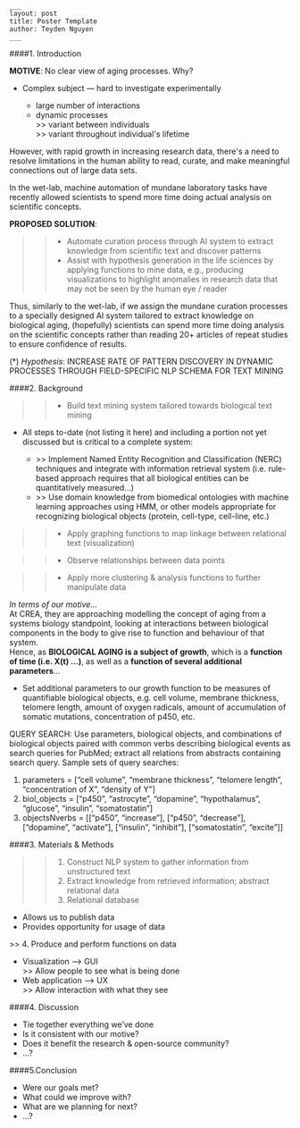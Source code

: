 

```
___
layout: post
title: Poster Template
author: Teyden Nguyen
___
```


####1. Introduction 

**MOTIVE**:  No clear view of aging processes. Why?
<ul>
<li>Complex subject — hard to investigate experimentally</li>
<ul>
<li>large number of interactions</li>
<li>dynamic processes</li>
	>> variant between individuals
	<br>>> variant throughout individual's lifetime
</ul>
</ul>

However, with rapid growth in increasing research data, there's a need to resolve limitations in the  human ability to read, curate, and make meaningful connections out of large data sets. 

In the wet-lab, machine automation of mundane laboratory tasks have recently allowed scientists to spend more time doing actual analysis on scientific concepts. 

**PROPOSED SOLUTION**:  
>> * Automate curation process through AI system to extract knowledge from scientific text and discover patterns
>> * Assist with hypothesis generation in the life sciences by applying functions to mine data, e.g., producing visualizations to highlight anomalies in research data that may not be seen by the human eye / reader


Thus, similarly to the wet-lab, if we assign the mundane curation processes to a specially designed AI system tailored to extract knowledge on biological aging, (hopefully) scientists can spend more time doing analysis on the scientific concepts rather than reading 20+ articles of repeat studies to ensure confidence of results. 


(*) *Hypothesis*: INCREASE RATE OF PATTERN DISCOVERY IN DYNAMIC PROCESSES THROUGH FIELD-SPECIFIC NLP SCHEMA FOR TEXT MINING

####2. Background

>> * Build text mining system tailored towards biological text mining

<ul><li>All steps to-date (not listing it here) and including a portion not yet discussed but is critical to a complete system:</li>
<ul><li> >> Implement Named Entity Recognition and Classification (NERC) techniques and integrate with information retrieval system (i.e. rule-based approach requires that all biological entities can be quantitatively measured...)</li>
<li> >> Use domain knowledge from biomedical ontologies with machine learning approaches using HMM, or other models appropriate for recognizing biological objects (protein, cell-type, cell-line, etc.)</li></ul>
</ul>

>> * Apply graphing functions to map linkage between relational text (visualization)

>> * Observe relationships between data points

>> * Apply more clustering & analysis functions to further manipulate data


*In terms of our motive…*
<br>At CREA, they are approaching modelling the concept of aging from a systems biology standpoint, looking at interactions between biological components in the body to give rise to function and behaviour of that system.
<br>
Hence, as **BIOLOGICAL AGING is a subject of growth**, which is a **function of time (i.e. X(t) …)**, as well as a **function of several additional parameters**… 
<ul>
<li>Set additional parameters to our growth function to be measures of quantifiable biological objects, e.g. cell volume, membrane thickness, telomere length, amount of oxygen radicals, amount of accumulation of somatic mutations, concentration of p450, etc.</li>
</ul>

QUERY SEARCH: Use parameters, biological objects, and combinations of biological objects paired with common verbs describing biological events as search queries for PubMed; extract all relations from abstracts containing search query. Sample sets of query searches:

<ol>
<li>parameters = [“cell volume”, “membrane thickness”, “telomere length”, “concentration of X”, “density of Y"]</li>
<li>biol_objects = [“p450”, “astrocyte”, “dopamine”, “hypothalamus”, “glucose”, “insulin”, “somatostatin”]</li>
<li>objectsNverbs = [[“p450”, “increase”], [“p450”, “decrease”], [“dopamine”, “activate”], [“insulin”, “inhibit”], [“somatostatin”, “excite”]]</li>
</ol>


####3. Materials & Methods

>> 1. Construct NLP system to gather information from unstructured text
>> 2. Extract knowledge from retrieved information; abstract relational data
>> 3. Relational database

<ul> 
<li>Allows us to publish data</li>
<li>Provides opportunity for usage of data</li>
</ul>
>> 4. Produce and perform functions on data

<ul><li>Visualization --> GUI</li>
>> Allow people to see what is being done
<li>Web application --> UX</li>
>> Allow interaction with what they see</ul>


####4. Discussion
* Tie together everything we’ve done
* Is it consistent with our motive? 
* Does it benefit the research & open-source community? 
* ...?


####5.Conclusion
* Were our goals met? 
* What could we improve with? 
* What are we planning for next?
* ...?


